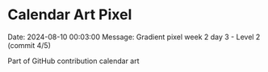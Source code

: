 # Calendar Art Pixel

Date: 2024-08-10 00:03:00
Message: Gradient pixel week 2 day 3 - Level 2 (commit 4/5)

Part of GitHub contribution calendar art
